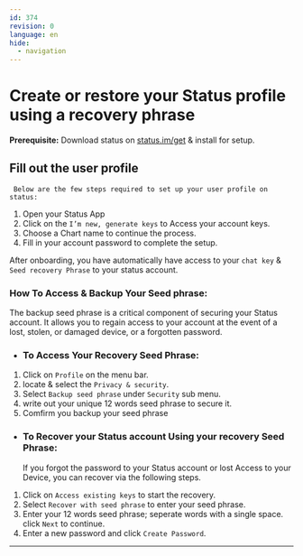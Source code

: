 ```yaml
---
id: 374
revision: 0
language: en
hide:
  - navigation
---
```


# Create or restore your Status profile using a recovery phrase


**Prerequisite:**
Download status on [status.im/get](https://status.im/get/) & install for setup.

## Fill out the user profile
     Below are the few steps required to set up your user profile on status:

1. Open your Status App
2. Click on the  `I’m new, generate keys` to Access your account keys.
3. Choose a Chart name to continue the process.
4. Fill in your account password to complete the setup.

After onboarding, you have automatically have access to your `chat key` & `Seed recovery Phrase` to your status account.


### How To Access & Backup Your Seed phrase:
The backup seed phrase is a critical component of securing your Status account. It allows you to regain access to your account at the event of a lost, stolen, or damaged device, or a forgotten password.

* ### To Access Your Recovery Seed Phrase:

1. Click on `Profile` on the menu bar.
2. locate & select the `Privacy & security`.
3. Select `Backup seed phrase` under `Security` sub menu.
4. write out your unique 12 words seed phrase to secure it.
5. Comfirm you backup your seed phrase

* ### To Recover your Status account Using your recovery Seed Phrase:

   If you forgot the password to your Status account or lost Access to your Device, you can recover via the following steps.

1. Click on `Access existing keys` to start the recovery.
2. Select `Recover with seed phrase` to enter your seed phrase.
3. Enter your 12 words seed phrase; seperate words with a single space. click `Next` to continue.
4. Enter a new password and click `Create Password`.

***

